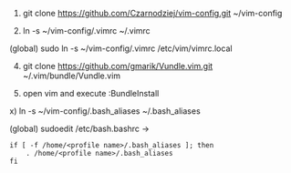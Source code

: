 1) git clone https://github.com/Czarnodziej/vim-config.git ~/vim-config

2) ln -s ~/vim-config/.vimrc ~/.vimrc

(global) sudo ln -s ~/vim-config/.vimrc /etc/vim/vimrc.local

4) git clone https://github.com/gmarik/Vundle.vim.git ~/.vim/bundle/Vundle.vim

5) open vim and execute :BundleInstall

x) ln -s ~/vim-config/.bash_aliases ~/.bash_aliases

(global) sudoedit /etc/bash.bashrc ->

    if [ -f /home/<profile name>/.bash_aliases ]; then
        . /home/<profile name>/.bash_aliases
    fi

